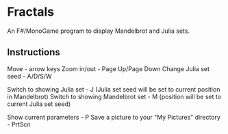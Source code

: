 # Fractals

An F#/MonoGame program to display Mandelbrot and Julia sets.

## Instructions

Move - arrow keys
Zoom in/out - Page Up/Page Down
Change Julia set seed - A/D/S/W

Switch to showing Julia set - J (Julia set seed will be set to current position in Mandelbrot)
Switch to showing Mandelbrot set - M (position will be set to current Julia set seed)

Show current parameters - P
Save a picture to your "My Pictures" directory - PrtScn